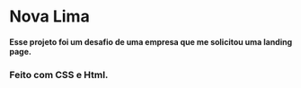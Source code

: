 # Nova Lima 

#### Esse projeto foi um desafio de uma empresa que me solicitou uma landing page.
### Feito com CSS e Html.

